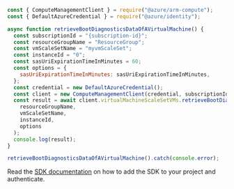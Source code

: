 ```javascript
const { ComputeManagementClient } = require("@azure/arm-compute");
const { DefaultAzureCredential } = require("@azure/identity");

async function retrieveBootDiagnosticsDataOfAVirtualMachine() {
  const subscriptionId = "{subscription-id}";
  const resourceGroupName = "ResourceGroup";
  const vmScaleSetName = "myvmScaleSet";
  const instanceId = "0";
  const sasUriExpirationTimeInMinutes = 60;
  const options = {
    sasUriExpirationTimeInMinutes: sasUriExpirationTimeInMinutes,
  };
  const credential = new DefaultAzureCredential();
  const client = new ComputeManagementClient(credential, subscriptionId);
  const result = await client.virtualMachineScaleSetVMs.retrieveBootDiagnosticsData(
    resourceGroupName,
    vmScaleSetName,
    instanceId,
    options
  );
  console.log(result);
}

retrieveBootDiagnosticsDataOfAVirtualMachine().catch(console.error);
```

Read the [SDK documentation](https://github.com/Azure/azure-sdk-for-js/blob/%40azure%2Farm-compute_17.3.1/sdk/compute/arm-compute/README.md) on how to add the SDK to your project and authenticate.
